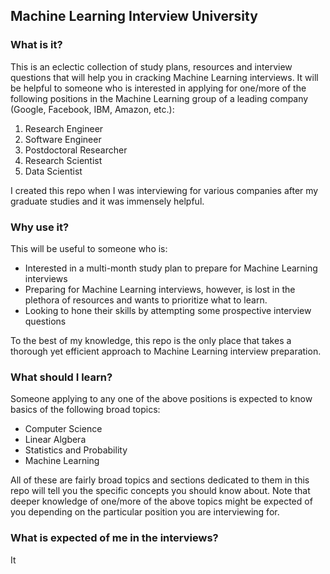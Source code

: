 ## Machine Learning Interview University

### What is it?
This is an eclectic collection of study plans, resources and interview questions that will help you in cracking Machine Learning interviews. It will be helpful to someone who is interested in applying for one/more of the following positions in the Machine Learning group of a leading company (Google, Facebook, IBM, Amazon, etc.):

1. Research Engineer
1. Software Engineer
1. Postdoctoral Researcher
1. Research Scientist
1. Data Scientist

I created this repo when I was interviewing for various companies after my graduate studies and it was immensely helpful. 

### Why use it?
This will be useful to someone who is:

- Interested in a multi-month study plan to prepare for Machine Learning interviews
- Preparing for Machine Learning interviews, however, is lost in the plethora of resources and wants to prioritize what to learn. 
- Looking to hone their skills by attempting some prospective interview questions  

To the best of my knowledge, this repo is the only place that takes a thorough yet efficient approach to Machine Learning interview preparation.

### What should I learn?
Someone applying to any one of the above positions is expected to know basics of the following broad topics:

- Computer Science
- Linear Algbera
- Statistics and Probability
- Machine Learning

All of these are fairly broad topics and sections dedicated to them in this repo will tell you the specific concepts you should know about. Note that deeper knowledge of one/more of the above topics might be expected of you depending on the particular position you are interviewing for.  

### What is expected of me in the interviews?
It 









